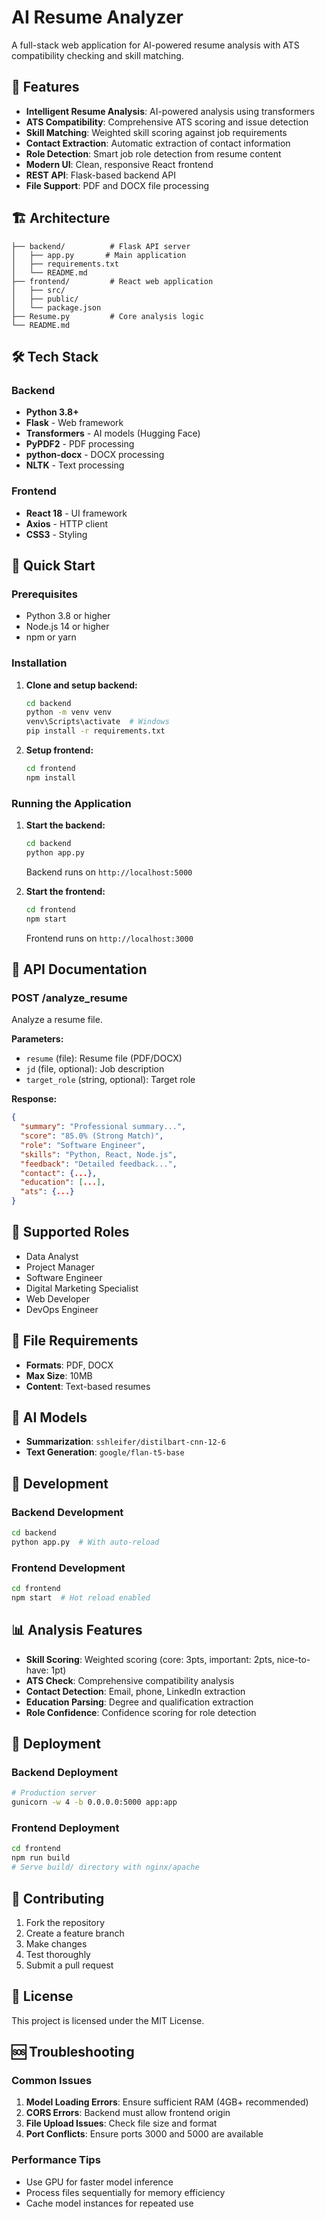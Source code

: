 # AI Resume Analyzer

A full-stack web application for AI-powered resume analysis with ATS compatibility checking and skill matching.

## 🚀 Features

- **Intelligent Resume Analysis**: AI-powered analysis using transformers
- **ATS Compatibility**: Comprehensive ATS scoring and issue detection
- **Skill Matching**: Weighted skill scoring against job requirements
- **Contact Extraction**: Automatic extraction of contact information
- **Role Detection**: Smart job role detection from resume content
- **Modern UI**: Clean, responsive React frontend
- **REST API**: Flask-based backend API
- **File Support**: PDF and DOCX file processing

## 🏗️ Architecture

```
├── backend/          # Flask API server
│   ├── app.py       # Main application
│   ├── requirements.txt
│   └── README.md
├── frontend/         # React web application
│   ├── src/
│   ├── public/
│   └── package.json
├── Resume.py         # Core analysis logic
└── README.md
```

## 🛠️ Tech Stack

### Backend
- **Python 3.8+**
- **Flask** - Web framework
- **Transformers** - AI models (Hugging Face)
- **PyPDF2** - PDF processing
- **python-docx** - DOCX processing
- **NLTK** - Text processing

### Frontend
- **React 18** - UI framework
- **Axios** - HTTP client
- **CSS3** - Styling

## 🚀 Quick Start

### Prerequisites

- Python 3.8 or higher
- Node.js 14 or higher
- npm or yarn

### Installation

1. **Clone and setup backend:**
   ```bash
   cd backend
   python -m venv venv
   venv\Scripts\activate  # Windows
   pip install -r requirements.txt
   ```

2. **Setup frontend:**
   ```bash
   cd frontend
   npm install
   ```

### Running the Application

1. **Start the backend:**
   ```bash
   cd backend
   python app.py
   ```
   Backend runs on `http://localhost:5000`

2. **Start the frontend:**
   ```bash
   cd frontend
   npm start
   ```
   Frontend runs on `http://localhost:3000`

## 📖 API Documentation

### POST /analyze_resume
Analyze a resume file.

**Parameters:**
- `resume` (file): Resume file (PDF/DOCX)
- `jd` (file, optional): Job description
- `target_role` (string, optional): Target role

**Response:**
```json
{
  "summary": "Professional summary...",
  "score": "85.0% (Strong Match)",
  "role": "Software Engineer",
  "skills": "Python, React, Node.js",
  "feedback": "Detailed feedback...",
  "contact": {...},
  "education": [...],
  "ats": {...}
}
```

## 🎯 Supported Roles

- Data Analyst
- Project Manager
- Software Engineer
- Digital Marketing Specialist
- Web Developer
- DevOps Engineer

## 📁 File Requirements

- **Formats**: PDF, DOCX
- **Max Size**: 10MB
- **Content**: Text-based resumes

## 🤖 AI Models

- **Summarization**: `sshleifer/distilbart-cnn-12-6`
- **Text Generation**: `google/flan-t5-base`

## 🔧 Development

### Backend Development
```bash
cd backend
python app.py  # With auto-reload
```

### Frontend Development
```bash
cd frontend
npm start  # Hot reload enabled
```

## 📊 Analysis Features

- **Skill Scoring**: Weighted scoring (core: 3pts, important: 2pts, nice-to-have: 1pt)
- **ATS Check**: Comprehensive compatibility analysis
- **Contact Detection**: Email, phone, LinkedIn extraction
- **Education Parsing**: Degree and qualification extraction
- **Role Confidence**: Confidence scoring for role detection

## 🚀 Deployment

### Backend Deployment
```bash
# Production server
gunicorn -w 4 -b 0.0.0.0:5000 app:app
```

### Frontend Deployment
```bash
cd frontend
npm run build
# Serve build/ directory with nginx/apache
```

## 🤝 Contributing

1. Fork the repository
2. Create a feature branch
3. Make changes
4. Test thoroughly
5. Submit a pull request

## 📄 License

This project is licensed under the MIT License.

## 🆘 Troubleshooting

### Common Issues

1. **Model Loading Errors**: Ensure sufficient RAM (4GB+ recommended)
2. **CORS Errors**: Backend must allow frontend origin
3. **File Upload Issues**: Check file size and format
4. **Port Conflicts**: Ensure ports 3000 and 5000 are available

### Performance Tips

- Use GPU for faster model inference
- Process files sequentially for memory efficiency
- Cache model instances for repeated use
